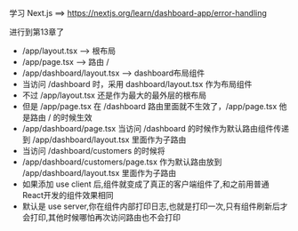 学习 Next.js ==> https://nextjs.org/learn/dashboard-app/error-handling

进行到第13章了

- /app/layout.tsx --> 根布局
- /app/page.tsx --> 路由 /
- /app/dashboard/layout.tsx --> dashboard布局组件
- 当访问 /dashboard 时，采用 dashboard/layout.tsx 作为布局组件
- 不过 /app/layout.tsx 还是作为最大的最外层的根布局
- 但是 /app/page.tsx 在 /dashboard 路由里面就不生效了，/app/page.tsx 他是路由 / 的时候生效
- /app/dashboard/page.tsx 当访问 /dashboard 的时候作为默认路由组件传递到 /app/dashboard/layout.tsx 里面作为子路由
- 当访问 /dashboard/customers 的时候将
- /app/dashboard/customers/page.tsx 作为默认路由放到 /app/dashboard/layout.tsx 里面作为子路由
- 如果添加 use client 后,组件就变成了真正的客户端组件了,和之前用普通React开发的组件效果相同
- 默认是 use server,你在组件内部打印日志,也就是打印一次,只有组件刷新后才会打印,其他时候哪怕再次访问路由也不会打印
